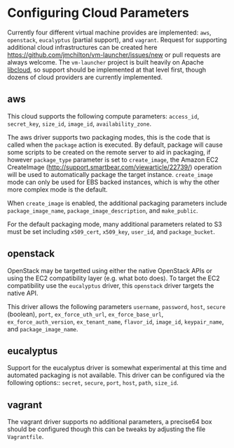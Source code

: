 # Configuring Cloud Parameters

Currently four different virtual machine provides are implemented: `aws`,
`openstack`, `eucalyptus` (partial support), and `vagrant`. Request for
supporting additional cloud infrastructures can be created here
https://github.com/jmchilton/vm-launcher/issues/new or pull requests are
always welcome. The `vm-launcher` project is built heavily on Apache
[libcloud], so support should be implemented at that level first, though
dozens of cloud providers are currently implemented.

## aws 

This cloud supports the following compute parameters: `access_id`,
`secret_key`, `size_id`, `image_id`, `availability_zone`.

The aws driver supports two packaging modes, this is the code that is called
when the `package` action is executed. By default, package will cause some
scripts to be created on the remote server to aid in packaging, if however
`package_type` parameter is set to `create_image`, the Amazon EC2 CreateImage
(http://support.smartbear.com/viewarticle/22739/) operation will be used to
automatically package the target instance. `create_image` mode can only be
used for EBS backed instances, which is why the other more complex mode is the
default.

When `create_image` is enabled, the additional packaging parameters include
`package_image_name`, `package_image_description`, and `make_public`.

For the default packaging mode, many additional parameters related to S3 must
be set including `x509_cert`, `x509_key`, `user_id`, and `package_bucket`.

## openstack

OpenStack may be targetted using either the native OpenStack APIs or using the
EC2 compatibility layer (e.g. what boto does). To target the EC2 compatibility
use the `eucalyptus` driver, this `openstack` driver targets the native API.

This driver allows the following parameters `username`, `password`, `host`,
`secure` (boolean), `port`, `ex_force_uth_url`, `ex_force_base_url`,
`ex_force_auth_version`, `ex_tenant_name`, `flavor_id`, `image_id`,
`keypair_name`, and `package_image_name`.

## eucalyptus

Support for the eucalyptus driver is somewhat experimental at this time and automated packaging is not available. This driver can be configured via the following options:: `secret`, `secure`, `port`, `host`, `path`, `size_id`.

## vagrant

The vagrant driver supports no additional parameters, a precise64 box
should be configured though this can be tweaks by adjusting the file
`Vagrantfile`.

[libcloud]: http://libcloud.apache.org/



